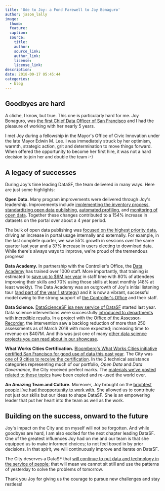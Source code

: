 ```yaml
---
title: 'Ode to Joy: a Fond Farewell to Joy Bonaguro'
author: jason_lally
image:
  thumb:
  feature:
  caption:
  source:
    title:
    author:
    source_link:
    author_link:
    license:
    license_link:
description:
date: 2018-09-17 05:45:44
categories:
  - blog
---
```


## Goodbyes are hard

A cliche, I know, but true. This one is particularly hard for me. Joy Bonaguro, was [the first Chief Data Officer of San Francisco](http://www.govtech.com/data/San-Francisco-Announces-Chief-Data-Officer-Joy-Bonaguro.html) and I had the pleasure of working with her nearly 5 years.

I met Joy during a fellowship in the Mayor's Office of Civic Innovation under the late Mayor Edwin M. Lee. I was immediately struck by her optimism, warmth, strategic action, grit and determination to move things forward. When offered the opportunity to become her first hire, it was not a hard decision to join her and double the team :-)

## A legacy of successes

During Joy's time leading DataSF, the team delivered in many ways. Here are just some highlights:

**Open Data.** Many program improvements were delivered through Joy's leadership. Improvements include [implementing the inventory process](https://datasf.org/blog/5-ways-to-scale-mountain-of-data/), [standardizing open data publishing](https://datasf.org/blog/part-1-datasfs-operating-manual-for-open-data/), [automated profiling](https://datasf.org/blog/part-4-why-you-need-to-profile-your-open-data/), and [monitoring of open data](https://datasf.org/progress/). Together these changes contributed to a 154% increase in datasets on the portal over about a 4 year period.

The bulk of open data publishing was [focused on the highest priority data](https://datasf.org/blog/how-to-unstick-data-publishing/), driving an increase in portal usage internally and externally. For example, in the last complete quarter, we saw 55% growth in sessions over the same quarter last year and a 37% increase in users electing to download data. While there's always ways to improve, we're proud of the tremendous progress!

**Data Academy.** In partnership with the Controller's Office, the [Data Academy](https://datasf.org/academy) has trained over 1000 staff. More importantly, that training is estimated to [save up to $6M per year](https://app.powerbigov.us/view?r=eyJrIjoiZjkxMjc3YjUtZWRkOS00OTQ2LWJlMTgtMTNmMTQ2OTFkYTU1IiwidCI6IjIyZDVjMmNmLWNlM2UtNDQzZC05YTdmLWRmY2MwMjMxZjczZiJ9&amp;pageName=ReportSectionb898fc38689a831a4266) in staff time with 80% of attendees improving their skills and 70% using those skills at least monthly (48% at least weekly). The Data Academy was an outgrowth of Joy's initial listening tour ([and part of the year 1 strategy](https://docs.google.com/document/d/1kOoQn-Q1ww0ml1T4JtCWsFskgKZgpp_LF8-R8HJfKzc/edit#heading=h.w5h2qvhzz4ez)) and it is now a vibrant, successful model owing to the strong support of [the Controller's Office](https://sfcontroller.org/) and their staff.

**Data Science.** [DataScienceSF is](https://datasf.org/science)[a new service of DataSF](https://datasf.org/science) started last year. Data science interventions were successfully [introduced to departments with incredible results](https://datasf.org/showcase/datascience/). In a project with the [Office of the Assessor-Recorder](https://sfassessor.org/), the intervention saw a backlog reduction of more than 250 assessments as of March 2018 with more expected; increasing time to revenue on $407M. And this was just one of many [other data science projects you can read about in our showcase](https://datasf.org/showcase/datascience/).

**What Works Cities Certification.** [Bloomberg's What Works Cities initiative certified San Francisco for good use of data this past year](https://medium.com/what-works-cities-certification/san-francisco-building-stronger-neighborhoods-and-a-data-fluent-city-hall-7b444d0af4f5). The City was [one of 9 cities to receive the certification](https://whatworkscities.bloomberg.org/certification/). In the 2 technical assistance categories representing much of our portfolio, *Open Data* and *Data Governance*, the City received perfect marks. The [materials we've posted related to those topics](https://datasf.org/resources) have been copied and re-used the world over.

**An Amazing Team and Culture.** Moreover, Joy brought on the [brightest p](https://datasf.org/about)[eople I've had the](https://datasf.org/about)[opportunity to work with](https://datasf.org/about). She allowed us to contribute not just our skills but our ideas to shape DataSF. She is an empowering leader that put her heart into the team as well as the work.

## Building on the success, onward to the future

Joy's impact on the City and on myself will not be forgotten. And while goodbyes are hard, I am also excited for the next chapter leading DataSF. One of the greatest influences Joy had on me and our team is that she equipped us to make informed choices; to not feel boxed in by prior decisions. In that spirit, we will continuously improve and iterate on DataSF.

The City deserves a DataSF that [will continue to put data and technology in the service of people](https://datasf.org/about); that will mean we cannot sit still and use the patterns of yesterday to solve the problems of tomorrow.

Thank you Joy for giving us the courage to pursue new challenges and stay restless!